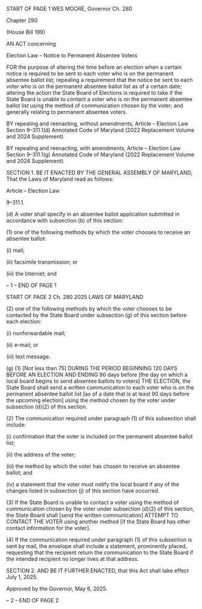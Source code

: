 START OF PAGE 1
WES MOORE, Governor Ch. 280

Chapter 280

(House Bill 199)

AN ACT concerning

Election Law – Notice to Permanent Absentee Voters

FOR the purpose of altering the time before an election when a certain notice is required
to be sent to each voter who is on the permanent absentee ballot list; repealing a
requirement that the notice be sent to each voter who is on the permanent absentee
ballot list as of a certain date; altering the action the State Board of Elections is
required to take if the State Board is unable to contact a voter who is on the
permanent absentee ballot list using the method of communication chosen by the
voter; and generally relating to permanent absentee voters.

BY repealing and reenacting, without amendments,
Article – Election Law
Section 9–311.1(d)
Annotated Code of Maryland
(2022 Replacement Volume and 2024 Supplement)

BY repealing and reenacting, with amendments,
Article – Election Law
Section 9–311.1(g)
Annotated Code of Maryland
(2022 Replacement Volume and 2024 Supplement)

SECTION 1. BE IT ENACTED BY THE GENERAL ASSEMBLY OF MARYLAND,
That the Laws of Maryland read as follows:

Article – Election Law

9–311.1.

(d) A voter shall specify in an absentee ballot application submitted in accordance
with subsection (b) of this section:

(1) one of the following methods by which the voter chooses to receive an
absentee ballot:

(i) mail;

(ii) facsimile transmission; or

(iii) the Internet; and

– 1 –
END OF PAGE 1

START OF PAGE 2
Ch. 280 2025 LAWS OF MARYLAND

(2) one of the following methods by which the voter chooses to be contacted
by the State Board under subsection (g) of this section before each election:

(i) nonforwardable mail;

(ii) e–mail; or

(iii) text message.

(g) (1) [Not less than 75] DURING THE PERIOD BEGINNING 120 DAYS
BEFORE AN ELECTION AND ENDING 90 days before [the day on which a local board begins
to send absentee ballots to voters] THE ELECTION, the State Board shall send a written
communication to each voter who is on the permanent absentee ballot list [as of a date that
is at least 90 days before the upcoming election] using the method chosen by the voter
under subsection (d)(2) of this section.

(2) The communication required under paragraph (1) of this subsection
shall include:

(i) confirmation that the voter is included on the permanent
absentee ballot list;

(ii) the address of the voter;

(iii) the method by which the voter has chosen to receive an absentee
ballot; and

(iv) a statement that the voter must notify the local board if any of
the changes listed in subsection (j) of this section have occurred.

(3) If the State Board is unable to contact a voter using the method of
communication chosen by the voter under subsection (d)(2) of this section, the State Board
shall [send the written communication] ATTEMPT TO CONTACT THE VOTER using
another method [if the State Board has other contact information for the voter].

(4) If the communication required under paragraph (1) of this subsection
is sent by mail, the envelope shall include a statement, prominently placed, requesting that
the recipient return the communication to the State Board if the intended recipient no
longer lives at that address.

SECTION 2. AND BE IT FURTHER ENACTED, that this Act shall take effect July
1, 2025.

Approved by the Governor, May 6, 2025.

– 2 –
END OF PAGE 2